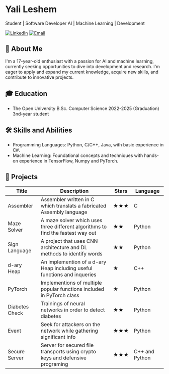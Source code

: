# Yali Leshem

Student | Software Developer
AI | Machine Learning | Development

[![LinkedIn](https://img.shields.io/badge/LinkedIn-0077B5?style=for-the-badge&logo=linkedin&logoColor=white)](https://www.linkedin.com/in/yali-l-b51612253/)
[![Email](https://img.shields.io/badge/Email-D14836?style=for-the-badge&logo=gmail&logoColor=white)](mailto:yalileshem.yl@gmail.com)

## 👋 About Me

I'm a 17-year-old enthusiast with a passion for AI and machine learning, currently seeking opportunities to dive into development and research. I'm eager to apply and expand my current knowledge, acquire new skills, and contribute to innovative projects.

## 🎓 Education

- The Open University
  B.Sc. Computer Science
  2022-2025 (Graduation) 3nd-year student 

## 🛠 Skills and Abilities

- Programming Languages: Python, C/C++, Java, with basic experience in C#.
- Machine Learning: Foundational concepts and techniques with hands-on experience in TensorFlow, Numpy and PyTorch.

## 🚀 Projects

| Title | Description | Stars | Language |
|-------|-------------|-------|----------|
| Assembler | Assembler written in C which translats a fabricated Assembly language | ★★★ | C |
| Maze Solver | A maze solver which uses three different algorithms to find the fastest way out | ★★ | Python |
| Sign Language | A project that uses CNN architecture and DL methods to identify words | ★★ | Python |
| d-ary Heap | An implemention of a d-ary Heap including useful functions and inqueries | ★ | C++ |
| PyTorch | Implementions of multiple popular functions included in PyTorch class | ★ | Python |
| Diabetes Check | Trainings of neural networks in order to detect diabetes | ★★ | Python |
| Event | Seek for attackers on the network while gathering significant info | ★★★ | Python |
| Secure Server | Server for secured file transports using crypto keys and defensive programing | ★★★ | C++ and Python |
  
